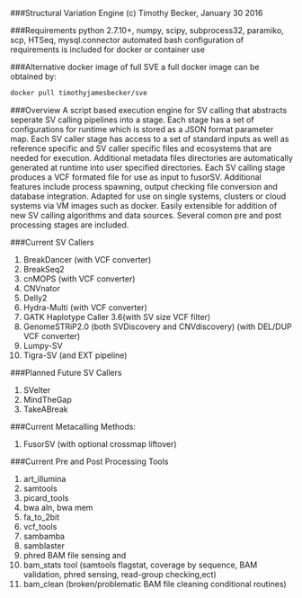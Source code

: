 
###Structural Variation Engine<bd>
(c) Timothy Becker, January 30 2016

###Requirements
python 2.7.10+, numpy, scipy, subprocess32, paramiko, scp, HTSeq, mysql.connector<bd>
automated bash configuration of requirements is included for docker or container use

###Alternative docker image of full SVE
a full docker image can be obtained by:<br>
```bash
docker pull timothyjamesbecker/sve
```

###Overview
A script based execution engine for SV calling that abstracts seperate SV calling pipelines into a stage.
Each stage has a set of configurations for runtime which is stored as a JSON format parameter map.
Each SV caller stage has access to a set of standard inputs as well as reference specific and SV caller
specific files and ecosystems that are needed for execution.  Additional metadata files directories are
automatically generated at runtime into user specified directories. Each SV calling stage produces
a VCF formated file for use as input to fusorSV. Additional features include process spawning, output checking
file conversion and database integration.  Adapted for use on single systems, clusters or
cloud systems via VM images such as docker.  Easily extensible for addition of new SV calling algorithms
and data sources.  Several comon pre and post processing stages are included.<bd>

###Current SV Callers
1.  BreakDancer (with VCF converter)<bd>
2.  BreakSeq2<bd>
3.  cnMOPS (with VCF converter)<bd>
4.  CNVnator<bd>
5.  Delly2<bd>
6.  Hydra-Multi (with VCF converter)<bd>
7.  GATK Haplotype Caller 3.6(with SV size VCF filter)<bd>
8.  GenomeSTRiP2.0 (both SVDiscovery and CNVdiscovery) (with DEL/DUP VCF converter)<bd>
9.  Lumpy-SV<bd>
10. Tigra-SV (and EXT pipeline)<bd>

###Planned Future SV Callers
1. SVelter<bd>
2. MindTheGap<bd>
3. TakeABreak<bd>

###Current Metacalling Methods:
1.  FusorSV (with optional crossmap liftover)

###Current Pre and Post Processing Tools
1.  art_illumina<bd>
2.  samtools<bd>
3.  picard_tools<bd>
4.  bwa aln, bwa mem<bd>
5.  fa_to_2bit<bd>
6.  vcf_tools<bd>
7.  sambamba<bd>
8.  samblaster<bd>
9.  phred BAM file sensing and
10. bam_stats tool (samtools flagstat, coverage by sequence, BAM validation, phred sensing, read-group checking,ect)
11. bam_clean (broken/problematic BAM file cleaning conditional routines)



